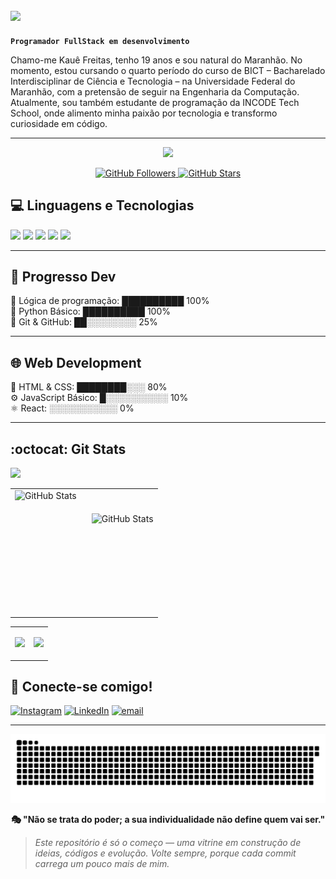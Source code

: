 ## <img src="https://readme-typing-svg.herokuapp.com/?font=Righteous&size=25&center=true&vCenter=true&width=250&height=70&duration=3250&lines=Olá,+pessoal!;+Eu+sou+o+Kauê!;&color=ffffff" />

**`Programador FullStack em desenvolvimento`**

Chamo-me Kauê Freitas, tenho 19 anos e sou natural do Maranhão. No momento, estou cursando o quarto período do curso de BICT – Bacharelado Interdisciplinar de Ciência e Tecnologia – na Universidade Federal do Maranhão, com a pretensão de seguir na Engenharia da Computação. Atualmente, sou também estudante de programação da INCODE Tech School, onde alimento minha paixão por tecnologia e transformo curiosidade em código.

---

<div align="center" class="animated-header">
  <img src="https://readme-typing-svg.herokuapp.com/?lines=Ciência+e+Tecnologia++🧬​;Engenharia+da+Computação+💻;&font=Fira%20Code&center=true&width=440&height=45&color=FF0000&vCenter=true&pause=1000&size=22" />
</div>



<p align="center">
  <a href="https://github.com/nersters">
    <img src="https://img.shields.io/github/followers/gabriellsx?label=Seguidores&style=social" alt="GitHub Followers" />
  </a>
  <a href="https://github.com/nersters">
    <img src="https://img.shields.io/github/stars/gabriellsx?label=Stars&style=social" alt="GitHub Stars" />
  </a>
</p>

## 💻​ Linguagens e Tecnologias​ 

<div>
    <img height="32.5px" src="https://cdn.jsdelivr.net/gh/devicons/devicon@latest/icons/html5/html5-original.svg" />
    <img height="32.5px" src="https://cdn.jsdelivr.net/gh/devicons/devicon@latest/icons/css3/css3-original.svg" />
    <img height="30px" src="https://cdn.jsdelivr.net/gh/devicons/devicon@latest/icons/javascript/javascript-original.svg" />
    <img height="37.5px" src="https://cdn.jsdelivr.net/gh/devicons/devicon@latest/icons/python/python-original.svg" />
    <img height="36px" src="https://cdn.jsdelivr.net/gh/devicons/devicon@latest/icons/cplusplus/cplusplus-original.svg" />
</div>

---

## 🤯 Progresso Dev

🧠 Lógica de programação: ██████████ 100%  
🐍 Python Básico:         ██████████ 100%  
🔧 Git & GitHub:          ██░░░░░░░░ 25%  

---

## 🌐 Web Development
 🧱 HTML & CSS:            ████████░░░ 80%  
 ⚙️ JavaScript Básico:     █░░░░░░░░░░ 10%   
 ⚛️ React:                 ░░░░░░░░░░░ 0%   

 ---
 

## :octocat: Git Stats 
![](https://komarev.com/ghpvc/?username=Nersters)
<table align="center">
 <tr>
      <td>
          <img 
    align="left" 
    alt="GitHub Stats" 
    height="200" 
    style="padding-right: 10px;" 
    src="https://github-readme-stats.vercel.app/api?username=nersters&show_icons=true&theme=tokyonight&include_all_commits=true&locale=pt-br" 
/>    
</td>     
     <td>
         <img 
    align="left" 
    alt="GitHub Stats" 
    height="125" 
    src="https://github-readme-stats.vercel.app/api/top-langs/?username=nersters&theme=tokyonight&layout=compact&custom_title=Tecnologias&langs_count=9" 
  />
</td>
     
 </tr>
</table>

<table align="center">
 <tr>
      <td>

   ![](https://github-contributor-stats.vercel.app/api?username=nersters&limit=5&theme=tokyonight&combine_all_yearly_contributions=true)
</td>     
     <td>
       
   ![](https://nirzak-streak-stats.vercel.app/?user=nersters&theme=tokyonight&hide_border=false)
</td>  
 </tr>
</table>


## 📧​ Conecte-se comigo!
  [![Instagram](https://img.shields.io/badge/Instagram-%23E4405F.svg?logo=Instagram&logoColor=white)](https://instagram.com/x_kauee) 
  [![LinkedIn](https://img.shields.io/badge/LinkedIn-%230077B5.svg?logo=linkedin&logoColor=white)](https://www.linkedin.com/in/kauê-freitas-dos-santos) 
  [![email](https://img.shields.io/badge/Email-D14836?logo=gmail&logoColor=white)](mailto:kauefreitas019@gmail.com) 

---

![snake gif](https://github.com/nersters/nersters/blob/output/github-snake-dark.svg)

<p align="center"><b>🎭​ "Não se trata do poder; a sua individualidade não define quem vai ser." </b></p>

> *Este repositório é só o começo — uma vitrine em construção de ideias, códigos e evolução. Volte sempre, porque cada commit carrega um pouco mais de mim.*
> 





